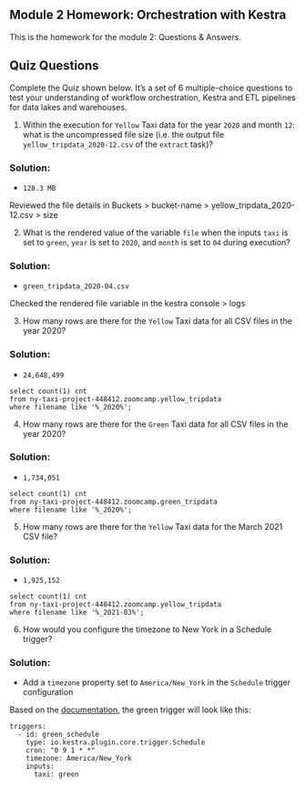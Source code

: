## Module 2 Homework: Orchestration with Kestra

This is the homework for the module 2: Questions & Answers.

## Quiz Questions
Complete the Quiz shown below. It’s a set of 6 multiple-choice questions to test your understanding of workflow orchestration, Kestra and ETL pipelines for data lakes and warehouses.

1) Within the execution for `Yellow` Taxi data for the year `2020` and month `12`: what is the uncompressed file size (i.e. the output file `yellow_tripdata_2020-12.csv` of the `extract` task)?

### Solution:
- `128.3 MB`

Reviewed the file details in Buckets > bucket-name > yellow_tripdata_2020-12.csv > size

2) What is the rendered value of the variable `file` when the inputs `taxi` is set to `green`, `year` is set to `2020`, and `month` is set to `04` during execution?

### Solution:
- `green_tripdata_2020-04.csv`

Checked the rendered file variable in the kestra console > logs

3) How many rows are there for the `Yellow` Taxi data for all CSV files in the year 2020?

### Solution:
- `24,648,499`

```
select count(1) cnt
from ny-taxi-project-448412.zoomcamp.yellow_tripdata
where filename like '%_2020%';
```

4) How many rows are there for the `Green` Taxi data for all CSV files in the year 2020?

### Solution:
- `1,734,051`

```
select count(1) cnt
from ny-taxi-project-448412.zoomcamp.green_tripdata
where filename like '%_2020%';
```

5) How many rows are there for the `Yellow` Taxi data for the March 2021 CSV file?

### Solution:
- `1,925,152`

```
select count(1) cnt
from ny-taxi-project-448412.zoomcamp.yellow_tripdata
where filename like '%_2021-03%';
```

6) How would you configure the timezone to New York in a Schedule trigger?

### Solution:
- Add a `timezone` property set to `America/New_York` in the `Schedule` trigger configuration

Based on the [documentation](https://kestra.io/docs/workflow-components/triggers/schedule-trigger), the green trigger will look like this:

```
triggers:
  - id: green_schedule
    type: io.kestra.plugin.core.trigger.Schedule
    cron: "0 9 1 * *"
    timezone: America/New_York
    inputs:
      taxi: green    
```
